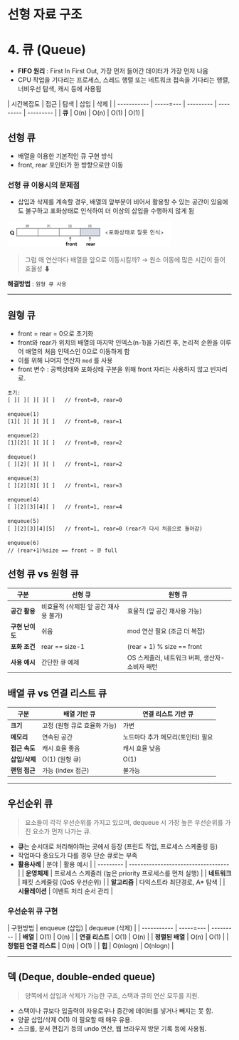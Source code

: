 # 선형 자료 구조

# 4. 큐 (Queue)

- **FIFO 원리** : First In First Out, 가장 먼저 들어간 데이터가 가장 먼저 나옴
- CPU 작업을 기다리는 프로세스, 스레드 행렬 또는 네트워크 접속을 기다리는 행렬, 너비우선 탐색, 캐시 등에 사용됨

| 시간복잡도    |   접근    |   탐색     |   삽입     |   삭제    |
| ----------- | -----=--- | --------- | --------- | --------- |
| **큐**   |    O(n)    |    O(n)    |   O(1)   |   O(1)    |


## 선형 큐
- 배열을 이용한 기본적인 큐 구현 방식
- front, rear 포인터가 한 방향으로만 이동

### 선형 큐 이용시의 문제점

- 삽입과 삭제를 계속할 경우, 배열의 앞부분이 비어서 활용할 수 있는 공간이 있음에도 불구하고 포화상태로 인식하여 더 이상의 삽입을 수행하지 않게 됨

![image.png](./images/4.1.4_queue.png)

> 그럼 매 연산마다 배열을 앞으로 이동시킬까? → 원소 이동에 많은 시간이 들어 효율성 ⬇


**해결방법** : `원형 큐 사용`

---

## 원형 큐

- front = rear = 0으로 초기화
- front와 rear가 위치의 배열의 마지막 인덱스(n-1)을 가리킨 후,
논리적 순환을 이루어 배열의 처음 인덱스인 0으로 이동하게 함
- 이를 위해 나머지 연산자 `mod` 를 사용
- front 변수 : 공백상태와 포화상태 구분을 위해 front 자리는 사용하지 않고 빈자리로.

```
초기:
[ ][ ][ ][ ][ ]   // front=0, rear=0

enqueue(1)
[1][ ][ ][ ][ ]   // front=0, rear=1

enqueue(2)
[1][2][ ][ ][ ]   // front=0, rear=2

dequeue()
[ ][2][ ][ ][ ]   // front=1, rear=2

enqueue(3)
[ ][2][3][ ][ ]   // front=1, rear=3

enqueue(4)
[ ][2][3][4][ ]   // front=1, rear=4

enqueue(5)
[ ][2][3][4][5]   // front=1, rear=0 (rear가 다시 처음으로 돌아감)

enqueue(6)
// (rear+1)%size == front → 큐 full
```

## 선형 큐 vs 원형 큐
| 구분         | 선형 큐                   | 원형 큐                         |
| ---------- | ---------------------- | ---------------------------- |
| **공간 활용**  | 비효율적 (삭제된 앞 공간 재사용 불가) | 효율적 (앞 공간 재사용 가능)            |
| **구현 난이도** | 쉬움                     | mod 연산 필요 (조금 더 복잡)          |
| **포화 조건**  | rear == size-1         | (rear + 1) % size == front   |
| **사용 예시**  | 간단한 큐 예제               | OS 스케줄러, 네트워크 버퍼, 생산자-소비자 패턴 |


## 배열 큐 vs 연결 리스트 큐
| 구분        | 배열 기반 큐           | 연결 리스트 기반 큐         |
| --------- | ----------------- | ------------------- |
| **크기**    | 고정 (원형 큐로 효율화 가능) | 가변                  |
| **메모리**   | 연속된 공간            | 노드마다 추가 메모리(포인터) 필요 |
| **접근 속도** | 캐시 효율 좋음          | 캐시 효율 낮음            |
| **삽입/삭제** | O(1) (원형 큐)       | O(1)                |
| **랜덤 접근** | 가능 (index 접근)     | 불가능                 |

---

## 우선순위 큐

> 요소들이 각각 우선순위를 가지고 있으며,
> dequeue 시 가장 높은 우선순위를 가진 요소가 먼저 나가는 큐.

- **큐**는 순서대로 처리해야하는 곳에서 등장 (프린트 작업, 프로세스 스케줄링 등)
- 작업마다 중요도가 다를 경우 단순 큐로는 부족
- **활용사례**
| 분야        | 활용 예시                               |
| --------- | ----------------------------------- |
| **운영체제**  | 프로세스 스케줄러 (높은 priority 프로세스를 먼저 실행) |
| **네트워크**  | 패킷 스케줄링 (QoS 우선순위)                  |
| **알고리즘**  | 다익스트라 최단경로, A\* 탐색                  |
| **시뮬레이션** | 이벤트 처리 순서 관리                        |


### 우선순위 큐 구현

| 구현방법    |   enqueue (삽입)    |   dequeue (삭제)     |
| ----------- | -----=--- | --------- |
| **배열**   |    O(1)    |    O(n)    |
| **연결 리스트**   |    O(1)    |    O(n)    |
| **정렬된 배열**   |    O(n)    |    O(1)    |
| **정렬된 연결 리스트**   |    O(n)    |    O(1)    |
| **힙**   |    O(nlogn)    |    O(nlogn)    |

---

## 덱 (Deque, double-ended queue)

> 양쪽에서 삽입과 삭제가 가능한 구조, 스택과 큐의 연산 모두를 지원.

- 스택이나 큐보다 입출력이 자유로우나 중간에 데이터를 넣거나 빼지는 못 함.
- 양끝 삽입/삭제 O(1) 이 필요할 때 매우 유용.
- 스크롤, 문서 편집기 등의 undo 연산, 웹 브라우저 방문 기록 등에 사용됨.

